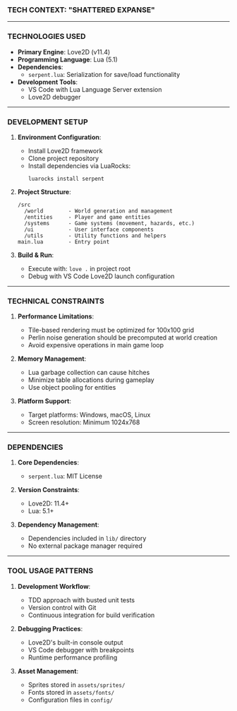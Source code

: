 ### **TECH CONTEXT: "SHATTERED EXPANSE"**

---

### **TECHNOLOGIES USED**
- **Primary Engine**: Love2D (v11.4)
- **Programming Language**: Lua (5.1)
- **Dependencies**:
  - `serpent.lua`: Serialization for save/load functionality
- **Development Tools**:
  - VS Code with Lua Language Server extension
  - Love2D debugger

---

### **DEVELOPMENT SETUP**
1. **Environment Configuration**:
   - Install Love2D framework
   - Clone project repository
   - Install dependencies via LuaRocks:
     ```
     luarocks install serpent
     ```
2. **Project Structure**:
   ```
   /src
     /world        - World generation and management
     /entities     - Player and game entities
     /systems      - Game systems (movement, hazards, etc.)
     /ui           - User interface components
     /utils        - Utility functions and helpers
   main.lua        - Entry point
   ```

3. **Build & Run**:
   - Execute with: `love .` in project root
   - Debug with VS Code Love2D launch configuration

---

### **TECHNICAL CONSTRAINTS**
1. **Performance Limitations**:
   - Tile-based rendering must be optimized for 100x100 grid
   - Perlin noise generation should be precomputed at world creation
   - Avoid expensive operations in main game loop

2. **Memory Management**:
   - Lua garbage collection can cause hitches
   - Minimize table allocations during gameplay
   - Use object pooling for entities

3. **Platform Support**:
   - Target platforms: Windows, macOS, Linux
   - Screen resolution: Minimum 1024x768

---

### **DEPENDENCIES**
1. **Core Dependencies**:
   - `serpent.lua`: MIT License
2. **Version Constraints**:
   - Love2D: 11.4+
   - Lua: 5.1+

3. **Dependency Management**:
   - Dependencies included in `lib/` directory
   - No external package manager required

---

### **TOOL USAGE PATTERNS**
1. **Development Workflow**:
   - TDD approach with busted unit tests
   - Version control with Git
   - Continuous integration for build verification

2. **Debugging Practices**:
   - Love2D's built-in console output
   - VS Code debugger with breakpoints
   - Runtime performance profiling

3. **Asset Management**:
   - Sprites stored in `assets/sprites/`
   - Fonts stored in `assets/fonts/`
   - Configuration files in `config/`
